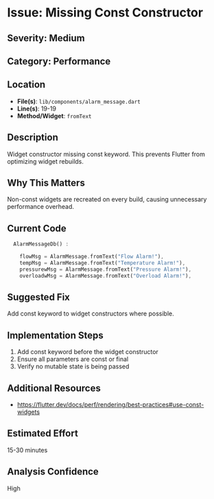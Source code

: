 # Issue: Missing Const Constructor

## Severity: Medium

## Category: Performance

## Location
- **File(s)**: `lib/components/alarm_message.dart`
- **Line(s)**: 19-19
- **Method/Widget**: `fromText`

## Description
Widget constructor missing const keyword. This prevents Flutter from optimizing widget rebuilds.

## Why This Matters
Non-const widgets are recreated on every build, causing unnecessary performance overhead.

## Current Code
```dart
  AlarmMessageDb() :

    flowMsg = AlarmMessage.fromText("Flow Alarm!"),
    tempMsg = AlarmMessage.fromText("Temperature Alarm!"),
    pressurewMsg = AlarmMessage.fromText("Pressure Alarm!"),
    overloadwMsg = AlarmMessage.fromText("Overload Alarm!"),
```

## Suggested Fix
Add const keyword to widget constructors where possible.

## Implementation Steps
1. Add const keyword before the widget constructor
2. Ensure all parameters are const or final
3. Verify no mutable state is being passed

## Additional Resources
- https://flutter.dev/docs/perf/rendering/best-practices#use-const-widgets

## Estimated Effort
15-30 minutes

## Analysis Confidence
High
